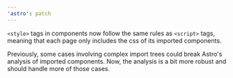 ```yaml
---
'astro': patch
---
```


`<style>` tags in components now follow the same rules as `<script>` tags, meaning that each page only includes the css of its imported components.

Previously, some cases involving complex import trees could break Astro's analysis of imported components. Now, the analysis is a bit more robust and should handle more of those cases.
